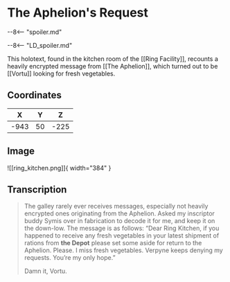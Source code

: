 # The Aphelion's Request

--8<-- "spoiler.md"

--8<-- "LD_spoiler.md"

This holotext, found in the kitchen room of the [[Ring Facility]], recounts a heavily encrypted message from [[The Aphelion]], which turned out to be [[Vortu]] looking for fresh vegetables.

## Coordinates
| **X** | **Y** | **Z** |
| :---: | :---: | :---: |
| -943  |  50   | -225  |

## Image

![[ring_kitchen.png]]{ width="384" }

## Transcription
> The galley rarely ever receives messages, especially not heavily encrypted ones originating from the Aphelion. Asked my inscriptor buddy Symis over in fabrication to decode it for me, and keep it on the down-low. The message is as follows: “Dear Ring Kitchen, if you happened to receive any fresh vegetables in your latest shipment of rations from **the Depot** please set some aside for return to the Aphelion. Please. I miss fresh vegetables. Verpyne keeps denying my requests. You’re my only hope.”
>
> Damn it, Vortu.
